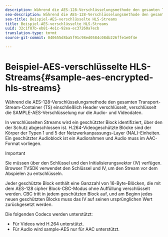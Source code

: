 ```yaml
---
description: Während die AES-128-Verschlüsselungsmethode den gesamten Transport-Stream-Container (TS) einschließlich Header verschlüsselt, verschlüsselt die SAMPLE-AES-Verschlüsselung nur die Audio- und Videodaten.
seo-description: Während die AES-128-Verschlüsselungsmethode den gesamten Transport-Stream-Container (TS) einschließlich Header verschlüsselt, verschlüsselt die SAMPLE-AES-Verschlüsselung nur die Audio- und Videodaten.
seo-title: Beispiel-AES-verschlüsselte HLS-Streams
title: Beispiel-AES-verschlüsselte HLS-Streams
uuid: 32c1f87b-eb81-4e1c-92ea-ec37260a7ecb
translation-type: tm+mt
source-git-commit: 040655d8ba5f91c98ed0584c08db226ffe1e0f4e

---
```



# Beispiel-AES-verschlüsselte HLS-Streams{#sample-aes-encrypted-hls-streams}

Während die AES-128-Verschlüsselungsmethode den gesamten Transport-Stream-Container (TS) einschließlich Header verschlüsselt, verschlüsselt die SAMPLE-AES-Verschlüsselung nur die Audio- und Videodaten.

In verschlüsselten Streams wird ein geschützter Block identifiziert, über den der Schutz abgeschlossen ist. H.264-Videogeschützte Blöcke sind der Körper der Typen 1 und 5 der Netzwerkanpassungs-Layer (NAL)-Einheiten. Ein geschützter Audioblock ist ein Audiorahmen und Audio muss im AAC-Format vorliegen.

>[!IMPORTANT]
>
>Sie müssen über den Schlüssel und den Initialisierungsvektor (IV) verfügen. Browser TVSDK verwendet den Schlüssel und IV, um den Stream vor dem Abspielen zu entschlüsseln.

Jeder geschützte Block enthält eine Ganzzahl von 16-Byte-Blöcken, die mit dem AES-128 cipher Block-CBC-Modus ohne Auffüllung verschlüsselt werden. CBC tritt in jedem geschützten Block auf, und am Beginn jedes neuen geschützten Blocks muss das IV auf seinen ursprünglichen Wert zurückgesetzt werden.

Die folgenden Codecs werden unterstützt:

* Für Videos wird H.264 unterstützt.
* Für Audio wird sample-AES nur für AAC unterstützt.


